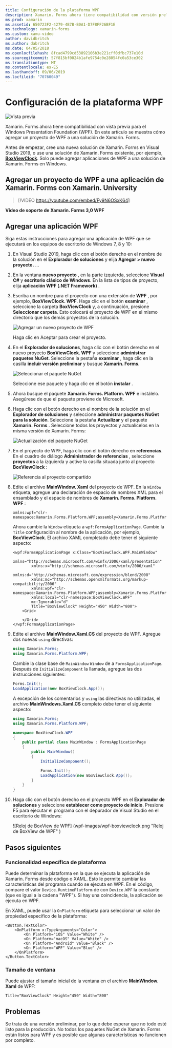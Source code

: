 ```yaml
---
title: Configuración de la plataforma WPF
description: Xamarin. Forms ahora tiene compatibilidad con versión preliminar para la plataforma WPF
ms.prod: xamarin
ms.assetid: 650723F2-4279-4B7B-B0A1-D7F8FF26BF1E
ms.technology: xamarin-forms
ms.custom: xamu-video
author: davidbritch
ms.author: dabritch
ms.date: 04/05/2018
ms.openlocfilehash: 8fcad4799cd53892106b3e221cff0dfbc737e10d
ms.sourcegitcommit: 57f815bf0024b1afe9754c0e28054fc0a53ce302
ms.translationtype: MT
ms.contentlocale: es-ES
ms.lasthandoff: 09/06/2019
ms.locfileid: "70760049"
---
```

# <a name="wpf-platform-setup"></a>Configuración de la plataforma WPF

![Vista previa](~/media/shared/preview.png)

Xamarin. Forms ahora tiene compatibilidad con vista previa para el Windows Presentation Foundation (WPF). En este artículo se muestra cómo agregar un proyecto de WPF a una solución de Xamarin. Forms.

Antes de empezar, cree una nueva solución de Xamarin. Forms en Visual Studio 2019, o use una solución de Xamarin. Forms existente, por ejemplo, [**BoxViewClock**](https://docs.microsoft.com/samples/xamarin/xamarin-forms-samples/boxview-boxviewclock). Solo puede agregar aplicaciones de WPF a una solución de Xamarin. Forms en Windows.

## <a name="add-a-wpf-project-to-a-xamarinforms-app-with-xamarinuniversity"></a>Agregar un proyecto de WPF a una aplicación de Xamarin. Forms con Xamarin. University

> [!VIDEO https://youtube.com/embed/Fy9N6OSxK64]

**Vídeo de soporte de Xamarin. Forms 3,0 WPF**

## <a name="adding-a-wpf-app"></a>Agregar una aplicación WPF

Siga estas instrucciones para agregar una aplicación de WPF que se ejecutará en los equipos de escritorio de Windows 7, 8 y 10:

1. En Visual Studio 2019, haga clic con el botón derecho en el nombre de la solución en el **Explorador de soluciones** y elija **Agregar > nuevo proyecto.** ...

2. En la ventana **nuevo proyecto** , en la parte izquierda, seleccione **Visual C#**  y **escritorio clásico de Windows**. En la lista de tipos de proyecto, elija **aplicación WPF (.NET Framework)** . 

3. Escriba un nombre para el proyecto con una extensión de **WPF** , por ejemplo, **BoxViewClock. WPF**. Haga clic en el botón **examinar** , seleccione la carpeta **BoxViewClock** y, a continuación, presione **Seleccionar carpeta**. Esto colocará el proyecto de WPF en el mismo directorio que los demás proyectos de la solución.

    ![Agregar un nuevo proyecto de WPF](wpf-images/add-new-project.png "Agregar un nuevo proyecto de WPF")

    Haga clic en Aceptar para crear el proyecto.

4. En el **Explorador de soluciones**, haga clic con el botón derecho en el nuevo proyecto **BoxViewClock. WPF** y seleccione **administrar paquetes NuGet**. Seleccione la pestaña **examinar** , haga clic en la casilla **incluir versión preliminar** y busque **Xamarin. Forms**.

    ![Seleccionar el paquete NuGet](wpf-images/select-nuget-package.png "Seleccionar el paquete NuGet")

    Seleccione ese paquete y haga clic en el botón **instalar** .

5. Ahora busque el paquete **Xamarin. Forms. Platform. WPF** e instálelo. Asegúrese de que el paquete proviene de Microsoft.

6. Haga clic con el botón derecho en el nombre de la solución en el **Explorador de soluciones** y seleccione **administrar paquetes NuGet para la solución**. Seleccione la pestaña **Actualizar** y el paquete **Xamarin. Forms** . Seleccione todos los proyectos y actualícelos en la misma versión de Xamarin. Forms:

    ![Actualización del paquete NuGet](wpf-images/update-nuget-package.png "Actualización del paquete NuGet") 

7. En el proyecto de WPF, haga clic con el botón derecho en **referencias**. En el cuadro de diálogo **Administrador de referencias** , seleccione **proyectos** a la izquierda y active la casilla situada junto al proyecto **BoxViewClock** :

    ![Referencia al proyecto compartido](wpf-images/reference-shared-project.png "Referencia al proyecto compartido")

8. Edite el archivo **MainWindow. Xaml** del proyecto de WPF. En la `Window` etiqueta, agregue una declaración de espacio de nombres XML para el ensamblado y el espacio de nombres de **Xamarin. Forms. Platform. WPF** :

    ```xaml
    xmlns:wpf="clr-namespace:Xamarin.Forms.Platform.WPF;assembly=Xamarin.Forms.Platform.WPF"
    ```

    Ahora cambie la `Window` etiqueta a `wpf:FormsApplicationPage`. Cambie la `Title` configuración al nombre de la aplicación, por ejemplo, **BoxViewClock**. El archivo XAML completado debe tener el siguiente aspecto:

    ```xaml
    <wpf:FormsApplicationPage x:Class="BoxViewClock.WPF.MainWindow"
            xmlns="http://schemas.microsoft.com/winfx/2006/xaml/presentation"
            xmlns:x="http://schemas.microsoft.com/winfx/2006/xaml"
            xmlns:d="http://schemas.microsoft.com/expression/blend/2008"
            xmlns:mc="http://schemas.openxmlformats.org/markup-compatibility/2006"
            xmlns:wpf="clr-namespace:Xamarin.Forms.Platform.WPF;assembly=Xamarin.Forms.Platform.WPF"
            xmlns:local="clr-namespace:BoxViewClock.WPF"
            mc:Ignorable="d"
            Title="BoxViewClock" Height="450" Width="800">
        <Grid>
        
        </Grid>
    </wpf:FormsApplicationPage>
    ```

9. Edite el archivo **MainWindow.Xaml.CS** del proyecto de WPF. Agregue dos nuevas `using` directivas:

    ```csharp
    using Xamarin.Forms;
    using Xamarin.Forms.Platform.WPF;
    ```

    Cambie la clase base de `MainWindow` `Window` de a `FormsApplicationPage`. Después de `InitializeComponent` la llamada, agregue las dos instrucciones siguientes:

    ```csharp
    Forms.Init();
    LoadApplication(new BoxViewClock.App());
    ```
    
    A excepción de los comentarios y `using` las directivas no utilizadas, el archivo **MainWindows.Xaml.CS** completo debe tener el siguiente aspecto:

    ```csharp
    using Xamarin.Forms;
    using Xamarin.Forms.Platform.WPF;

    namespace BoxViewClock.WPF
    {
        public partial class MainWindow : FormsApplicationPage
        {
            public MainWindow()
            {
                InitializeComponent();

                Forms.Init();
                LoadApplication(new BoxViewClock.App());
            }
        }
    }
    ```

10. Haga clic con el botón derecho en el proyecto WPF en el **Explorador de soluciones** y seleccione **establecer como proyecto de inicio**. Presione F5 para ejecutar el programa con el depurador de Visual Studio en el escritorio de Windows:

    ![Reloj de BoxView de WPF] (wpf-images/wpf-boxviewclock.png "Reloj de BoxView de WPF" )

## <a name="next-steps"></a>Pasos siguientes

### <a name="platform-specifics"></a>Funcionalidad específica de plataforma

Puede determinar la plataforma en la que se ejecuta la aplicación de Xamarin. Forms desde código o XAML. Esto le permite cambiar las características del programa cuando se ejecuta en WPF. En el código, compare el valor `Device.RuntimePlatform` de con `Device.WPF` la constante (que es igual a la cadena "WPF"). Si hay una coincidencia, la aplicación se ejecuta en WPF.

En XAML, puede usar la `OnPlatform` etiqueta para seleccionar un valor de propiedad específico de la plataforma:

```xaml
<Button.TextColor>
    <OnPlatform x:TypeArguments="Color">
        <On Platform="iOS" Value="White" />
        <On Platform="macOS" Value="White" />
        <On Platform="Android" Value="Black" />
        <On Platform="WPF" Value="Blue" />
    </OnPlatform>
</Button.TextColor>
```

### <a name="window-size"></a>Tamaño de ventana

Puede ajustar el tamaño inicial de la ventana en el archivo **MainWindow. Xaml** de WPF:

```xaml
Title="BoxViewClock" Height="450" Width="800"
```

## <a name="issues"></a>Problemas

Se trata de una versión preliminar, por lo que debe esperar que no todo esté listo para la producción. No todos los paquetes NuGet de Xamarin. Forms están listos para WPF y es posible que algunas características no funcionen por completo.
